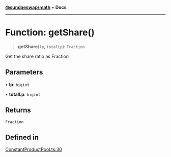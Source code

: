 [**@sundaeswap/math**](../../../README.md) • **Docs**

***

# Function: getShare()

> **getShare**(`lp`, `totalLp`): `Fraction`

Get the share ratio as Fraction

## Parameters

• **lp**: `bigint`

• **totalLp**: `bigint`

## Returns

`Fraction`

## Defined in

[ConstantProductPool.ts:30](https://github.com/SundaeSwap-finance/sundae-sdk/blob/main/packages/math/src/PoolMath/ConstantProductPool.ts#L30)
